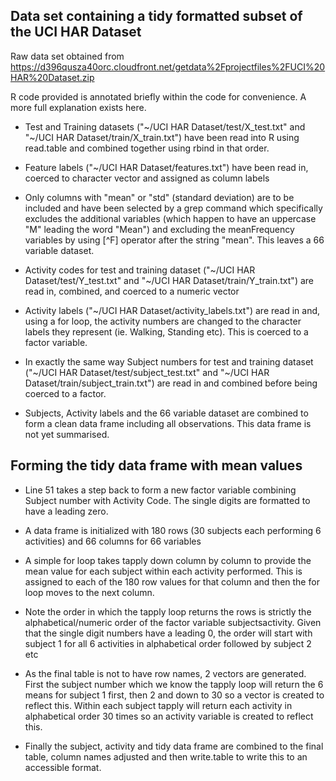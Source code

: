 Data set containing a tidy formatted subset of the UCI HAR Dataset
------
Raw data set obtained from https://d396qusza40orc.cloudfront.net/getdata%2Fprojectfiles%2FUCI%20HAR%20Dataset.zip

R code provided is annotated briefly within the code for convenience.  A more full explanation exists here.

- Test and Training datasets ("~/UCI HAR Dataset/test/X_test.txt" and "~/UCI HAR Dataset/train/X_train.txt") have been read into R using read.table and combined together using rbind in that order.

- Feature labels ("~/UCI HAR Dataset/features.txt") have been read in, coerced to character vector and assigned as column labels

- Only columns with "mean" or "std" (standard deviation) are to be included and have been selected by a grep command which specifically excludes the additional variables (which happen to have an uppercase "M" leading the word "Mean") and excluding the meanFrequency variables by using [^F] operator after the string "mean".  This leaves a 66 variable dataset.

- Activity codes for test and training dataset ("~/UCI HAR Dataset/test/Y_test.txt" and "~/UCI HAR Dataset/train/Y_train.txt") are read in, combined, and coerced to a numeric vector

- Activity labels ("~/UCI HAR Dataset/activity_labels.txt") are read in and, using a for loop, the activity numbers are changed to the character labels they represent (ie. Walking, Standing etc).  This is coerced to a factor variable.

- In exactly the same way Subject numbers for test and training dataset ("~/UCI HAR Dataset/test/subject_test.txt" and "~/UCI HAR Dataset/train/subject_train.txt") are read in and combined before being coerced to a factor.

- Subjects, Activity labels and the 66 variable dataset are combined to form a clean data frame including all observations.  This data frame is not yet summarised.

Forming the tidy data frame with mean values
---

- Line 51 takes a step back to form a new factor variable combining Subject number with Activity Code.  The single digits are formatted to have a leading zero.

- A data frame is initialized with 180 rows (30 subjects each performing 6 activities) and 66 columns for 66 variables

- A simple for loop takes tapply down column by column to provide the mean value for each subject within each activity performed.  This is assigned to each of the 180 row values for that column and then the for loop moves to the next column.

- Note the order in which the tapply loop returns the rows is strictly the alphabetical/numeric
order of the factor variable subjectsactivity.  Given that the single digit numbers have a leading 0, the order will start with subject 1 for all 6 activities in alphabetical order followed by subject 2 etc

- As the final table is not to have row names, 2 vectors are generated.  First the subject number which we know the tapply loop will return the 6 means for subject 1 first, then 2 and down to 30 so a vector is created to reflect this.  Within each subject tapply will return each activity in alphabetical order 30 times so an activity variable is created to reflect this.

- Finally the subject, activity and tidy data frame are combined to the final table, column names adjusted and then write.table to write this to an accessible format. 
